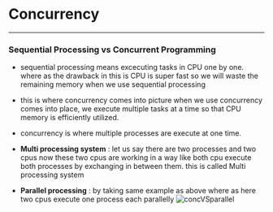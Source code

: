 # Concurrency
----------------------------------------------------------------------------------------------------------------------------

### Sequential Processing vs Concurrent Programming

 * sequential processing means excecuting tasks in CPU one by one. where as the drawback in this is CPU is super fast so we will waste the remaining memory when we use sequential processing

 * this is where concurrency comes into picture when we use concurrency comes into place, we execute multiple tasks at a time so that CPU memory is efficiently utilized. 

 * concurrency is where multiple processes are execute at one time.
 * **Multi processing system** : let us say there are two processes and two cpus now these two cpus are working in a way like both cpu execute both processes by exchanging in between them. this is called Multi processing system
 * **Parallel processing** : by taking same example as above where as here two cpus execute one process each parallelly
 ![concVSparallel](https://th.bing.com/th/id/OIP.YodILe1zI4wCSo_vVDrdCQHaEo?w=287&h=180&c=7&r=0&o=5&dpr=1.3&pid=1.7)
